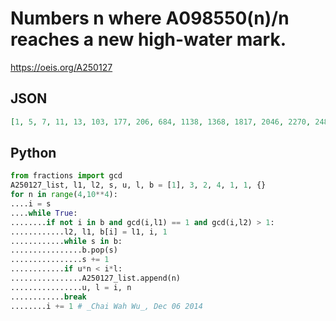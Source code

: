 # Numbers n where A098550\(n\)/n reaches a new high\-water mark\.
https://oeis.org/A250127
## JSON
```JSON
[1, 5, 7, 11, 13, 103, 177, 206, 684, 1138, 1368, 1817, 2046, 2270, 2485, 4959, 7411, 19616, 22061, 24482, 31776, 220238, 314155, 345422, 376714, 532978, 1592947, 3707718, 4235919, 4763906, 6874759, 7929554, 8984063, 9511273]
```
## Python
```Python
from fractions import gcd
A250127_list, l1, l2, s, u, l, b = [1], 3, 2, 4, 1, 1, {}
for n in range(4,10**4):
....i = s
....while True:
........if not i in b and gcd(i,l1) == 1 and gcd(i,l2) > 1:
............l2, l1, b[i] = l1, i, 1
............while s in b:
................b.pop(s)
................s += 1
............if u*n < i*l:
................A250127_list.append(n)
................u, l = i, n
............break
........i += 1 # _Chai Wah Wu_, Dec 06 2014
```
